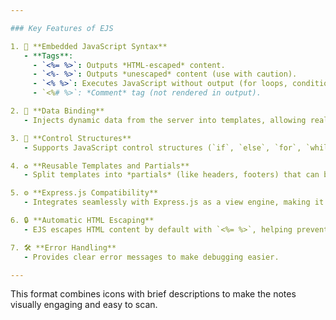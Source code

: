 ```yaml
---

### Key Features of EJS

1. 📝 **Embedded JavaScript Syntax**
   - **Tags**:
     - `<%= %>`: Outputs *HTML-escaped* content.
     - `<%- %>`: Outputs *unescaped* content (use with caution).
     - `<% %>`: Executes JavaScript without output (for loops, conditions).
     - `<%# %>`: *Comment* tag (not rendered in output).

2. 🔗 **Data Binding**
   - Injects dynamic data from the server into templates, allowing real-time updates to HTML.

3. 🔄 **Control Structures**
   - Supports JavaScript control structures (`if`, `else`, `for`, `while`) for conditional rendering and loops within templates.

4. ♻️ **Reusable Templates and Partials**
   - Split templates into *partials* (like headers, footers) that can be included across pages for consistency and reduced code duplication.

5. ⚙️ **Express.js Compatibility**
   - Integrates seamlessly with Express.js as a view engine, making it a popular choice for rendering dynamic content in Node.js apps.

6. 🔒 **Automatic HTML Escaping**
   - EJS escapes HTML content by default with `<%= %>`, helping prevent XSS attacks.

7. 🛠️ **Error Handling**
   - Provides clear error messages to make debugging easier.

---
```


This format combines icons with brief descriptions to make the notes visually engaging and easy to scan.
